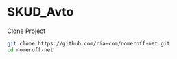 # SKUD_Avto

Clone Project
```bash
git clone https://github.com/ria-com/nomeroff-net.git
cd nomeroff-net
```
